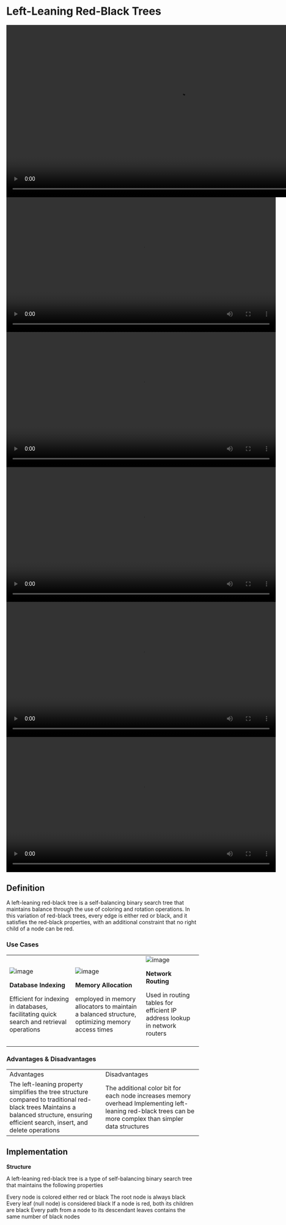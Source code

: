 # Left-Leaning Red-Black Trees

<show-structure for="chapter,procedure" depth="2"/>

<tabs>
    <tab title="Intro">
        <video src="https://youtu.be/qvZGUFHWChY?feature=shared" preview-src="intro_yt.jpeg" width="900" 
mini-player="true"/>
    </tab>
    <tab title="Rotations">
        <video src="https://youtu.be/95s3ndZRGbk?feature=shared" preview-src="rotations_yt.jpeg" width="705" mini-player="true"/>
    </tab>
    <tab title="Insertion {Strategy}">
        <video src="https://youtu.be/5IBxA-bZZH8?feature=shared" preview-src="insertions_strat_yt.png" width="705" 
mini-player="true"/>
    </tab>
    <tab title="Insertion {Examples}">
        <video src="https://youtu.be/A3JZinzkMpk?feature=shared" preview-src="insertions_ex_yt.jpeg" width="705" mini-player="true"/>
    </tab>
    <tab title="Deletions">
        <video src="https://youtu.be/lU99loSvD8s?feature=shared" preview-src="deletions_yt.png" width="705" mini-player="true"/>
    </tab>
    <tab title="Deletion Fixes">
        <video src="https://youtu.be/iw8N1_keEWA?feature=shared" preview-src="delete_fixes_yt.png" width="705" mini-player="true"/>
    </tab>
</tabs>



## Definition

<note>
<p>A left-leaning red-black tree is a self-balancing binary search tree that maintains balance through the 
use of coloring and rotation operations. In this variation of red-black trees, every edge is either red or black, and it satisfies the red-black properties, with an additional constraint that no right child of a node can be red.</p>
</note>



### Use Cases

<table>
<tr>
<td>
<procedure>
<img src="https://user-images.githubusercontent.com/38887077/76482821-4ec64780-6450-11ea-862e-da506f5cdae2.png" 
alt="image"/>
<p><b>Database Indexing</b></p>
<step>Efficient for indexing in databases, facilitating quick search and retrieval operations<br/></step>
</procedure>
</td>
<td>
<procedure>
<img src="https://www.bogotobogo.com/cplusplus/images/memoryallocation/memory_allocation_delete.png" alt="image"/>
<p><b>Memory Allocation</b></p>
<step>employed in memory allocators to maintain a balanced structure, optimizing memory access times</step>
</procedure>
</td>
<td>
<procedure>
<img src="https://smbmatters.files.wordpress.com/2012/01/network_routing.jpg?w=630" alt="image"/>
<p><b>Network Routing</b></p>
<step>Used in routing tables for efficient IP address lookup in network routers<br/><br/></step>
</procedure>
</td>
</tr>
</table>



### Advantages & Disadvantages

<table>
<tr>
<td>Advantages</td>
<td>Disadvantages</td>
</tr>
<tr>
<td>
<deflist collapsible="true" default-state="collapsed">
<def title="Simpler Maintenance">
The left-leaning property simplifies the tree structure compared to traditional red-black trees
</def>
<def title="Balanced Operations">
Maintains a balanced structure, ensuring efficient search, insert, and delete operations
</def>
</deflist>

[//]: # (<procedure>)

[//]: # (<img src="https://smbmatters.files.wordpress.com/2012/01/network_routing.jpg?w=630" alt="image">)
[//]: # (<p><b>Simpler Maintenance</b></p>)

[//]: # (<step>The left-leaning property simplifies the tree structure compared to traditional red-black trees<br/></step>)

[//]: # (</procedure>)

[//]: # (<procedure>)

[//]: # (<img src="https://smbmatters.files.wordpress.com/2012/01/network_routing.jpg?w=630" alt="image">)
[//]: # (<p><b>Balanced Operations</b></p>)

[//]: # (<step>Maintains a balanced structure, ensuring efficient search, insert, and delete operations<br/><br/></step>)

[//]: # (</procedure>)
</td>
<td>

<deflist collapsible="true" default-state="collapsed">
<def title="Increased Memory Usage">
The additional color bit for each node increases memory overhead
</def>
<def title="Complex Implementation">
Implementing left-leaning red-black trees can be more complex than simpler data 
structures
</def>
</deflist>


[//]: # (<procedure>)

[//]: # (<img src="https://smbmatters.files.wordpress.com/2012/01/network_routing.jpg?w=630" alt="image">)
[//]: # (<p><b>Increased Memory Usage</b></p>)

[//]: # (<step>The additional color bit for each node increases memory overhead<br/><br/></step>)

[//]: # (</procedure>)

[//]: # (<procedure>)

[//]: # (<img src="https://smbmatters.files.wordpress.com/2012/01/network_routing.jpg?w=630" alt="image">)
[//]: # (<p><b>Complex Implementation</b></p>)

[//]: # (<step>Implementing left-leaning red-black trees can be more complex than simpler data )

[//]: # (structures<br/><br/></step>)

[//]: # (</procedure>)
</td>
</tr>
</table>



## Implementation

<note>
<procedure type="choices">
<p><b>Structure</b></p>
<p>A left-leaning red-black tree is a type of self-balancing binary search tree that maintains the following properties</p>
<step>Every node is colored either red or black</step>
<step>The root node is always black</step>
<step>Every leaf (null node) is considered black</step>
<step>If a node is red, both its children are black</step>
<step>Every path from a node to its descendant leaves contains the same number of black nodes</step>
</procedure>
</note>

<img src="http://www2.cs.ccu.edu.tw/~tmh104u/rotate5.png" alt=""/>
<img src="http://www2.cs.ccu.edu.tw/~tmh104u/rotate3.png" alt=""/>
























































